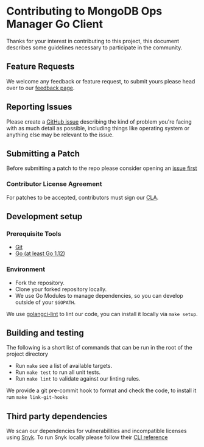 # Contributing to MongoDB Ops Manager Go Client

Thanks for your interest in contributing to this project, 
this document describes some guidelines necessary to participate in the community.

## Feature Requests

We welcome any feedback or feature request, to submit yours
please head over to our [feedback page](https://feedback.mongodb.com/).

## Reporting Issues

Please create a [GitHub issue](https://github.com/mongodb/go-client-mongodb-ops-manager/issues) describing the kind of problem you're facing
with as much detail as possible, including things like operating system or anything else may be relevant to the issue.

## Submitting a Patch

Before submitting a patch to the repo please consider opening an [issue first](#reporting-issues)

### Contributor License Agreement

For patches to be accepted, contributors must sign our [CLA](https://www.mongodb.com/legal/contributor-agreement).

## Development setup

### Prerequisite Tools 
- [Git](https://git-scm.com/)
- [Go (at least Go 1.12)](https://golang.org/dl/)

### Environment
- Fork the repository.
- Clone your forked repository locally.
- We use Go Modules to manage dependencies, so you can develop outside of your `$GOPATH`.

We use [golangci-lint](https://github.com/golangci/golangci-lint) to lint our code, you can install it locally via `make setup`.

## Building and testing

The following is a short list of commands that can be run in the root of the project directory

- Run `make` see a list of available targets.
- Run `make test` to run all unit tests.
- Run `make lint` to validate against our linting rules.

We provide a git pre-commit hook to format and check the code, to install it run `make link-git-hooks` 

## Third party dependencies

We scan our dependencies for vulnerabilities and incompatible licenses using [Snyk](https://snyk.io/).
To run Snyk locally please follow their [CLI reference](https://support.snyk.io/hc/en-us/articles/360003812458-Getting-started-with-the-CLI) 
